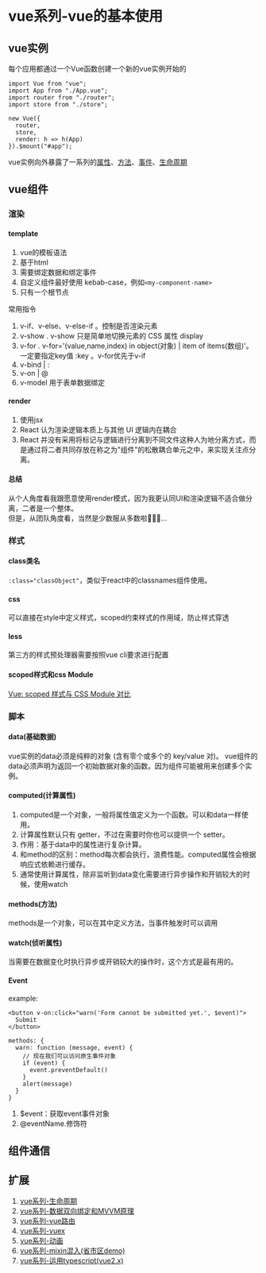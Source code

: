# vue系列-vue的基本使用

## vue实例
每个应用都通过一个Vue函数创建一个新的vue实例开始的

```dotnetcli
import Vue from "vue";
import App from "./App.vue";
import router from "./router";
import store from "./store";

new Vue({
  router,
  store,
  render: h => h(App)
}).$mount("#app");
```

vue实例向外暴露了一系列的[属性](https://cn.vuejs.org/v2/api/#%E5%AE%9E%E4%BE%8B%E5%B1%9E%E6%80%A7)、[方法](https://cn.vuejs.org/v2/api/#%E5%AE%9E%E4%BE%8B%E6%96%B9%E6%B3%95-%E6%95%B0%E6%8D%AE)、[事件](https://cn.vuejs.org/v2/api/#%E5%AE%9E%E4%BE%8B%E6%96%B9%E6%B3%95-%E4%BA%8B%E4%BB%B6)、[生命周期](https://cn.vuejs.org/v2/api/#%E5%AE%9E%E4%BE%8B%E6%96%B9%E6%B3%95-%E7%94%9F%E5%91%BD%E5%91%A8%E6%9C%9F)

## vue组件

### 渲染

#### template
1. vue的模板语法
2. 基于html
3. 需要绑定数据和绑定事件
4. 自定义组件最好使用 kebab-case，例如`<my-component-name>`
5. 只有一个根节点

常用指令
1. v-if、v-else、v-else-if 。控制是否渲染元素
2. v-show . v-show 只是简单地切换元素的 CSS 属性 display
3. v-for . v-for='(value,name,index) in object(对象) | item of items(数组)'。一定要指定key值 :key 。v-for优先于v-if
4. v-bind | :
4. v-on | @
5. v-model 用于表单数据绑定

#### render
1. 使用jsx
2. React 认为渲染逻辑本质上与其他 UI 逻辑内在耦合
3. React 并没有采用将标记与逻辑进行分离到不同文件这种人为地分离方式，而是通过将二者共同存放在称之为"组件"的松散耦合单元之中，来实现关注点分离。

#### 总结
从个人角度看我跟愿意使用render模式，因为我更认同UI和渲染逻辑不适合做分离，二者是一个整体。  
但是，从团队角度看，当然是少数服从多数啦🙈🙉🙊...

### 样式

#### class类名
`:class="classObject"`，类似于react中的classnames组件使用。

#### css
可以直接在style中定义样式，scoped约束样式的作用域，防止样式穿透

#### less
第三方的样式预处理器需要按照vue cli要求进行配置

#### scoped样式和css Module
[Vue: scoped 样式与 CSS Module 对比](https://juejin.im/post/5b9556446fb9a05d1b2e3613)

### 脚本

#### data(基础数据)
vue实例的data必须是纯粹的对象 (含有零个或多个的 key/value 对)。
vue组件的data必须声明为返回一个初始数据对象的函数。因为组件可能被用来创建多个实例。

#### computed(计算属性)
1. computed是一个对象，一般将属性值定义为一个函数。可以和data一样使用。
2. 计算属性默认只有 getter，不过在需要时你也可以提供一个 setter。
3. 作用：基于data中的属性进行复杂计算。
4. 和method的区别：method每次都会执行，浪费性能。computed属性会根据响应式依赖进行缓存。
5. 通常使用计算属性，除非监听到data变化需要进行异步操作和开销较大的时候，使用watch

#### methods(方法)
methods是一个对象，可以在其中定义方法，当事件触发时可以调用

#### watch(侦听属性)
当需要在数据变化时执行异步或开销较大的操作时，这个方式是最有用的。

#### Event

example:
```dotnetcli
<button v-on:click="warn('Form cannot be submitted yet.', $event)">
  Submit
</button>

methods: {
  warn: function (message, event) {
    // 现在我们可以访问原生事件对象
    if (event) {
      event.preventDefault()
    }
    alert(message)
  }
}
```
1. $event：获取event事件对象
2. @eventName.修饰符

## 组件通信

## 扩展

1. [vue系列-生命周期](https://github.com/hy08/Blog/blob/master/%E5%89%8D%E7%AB%AF%E6%8A%80%E6%9C%AF/vue%E7%B3%BB%E5%88%97-%E7%94%9F%E5%91%BD%E5%91%A8%E6%9C%9F.md)
2. [vue系列-数据双向绑定和MVVM原理](https://github.com/liuxiaodeng/Mvue)
3. [vue系列-vue路由](https://github.com/hy08/Blog/blob/master/%E5%89%8D%E7%AB%AF%E6%8A%80%E6%9C%AF/vue%E7%B3%BB%E5%88%97-vue%E8%B7%AF%E7%94%B1.md)
4. [vue系列-vuex](https://github.com/hy08/Blog/blob/master/%E5%89%8D%E7%AB%AF%E6%8A%80%E6%9C%AF/vue%E7%B3%BB%E5%88%97-vuex.md)
5. [vue系列-动画](https://github.com/hy08/Blog/blob/master/%E5%89%8D%E7%AB%AF%E6%8A%80%E6%9C%AF/vue%E7%B3%BB%E5%88%97-%E5%8A%A8%E7%94%BB.md)
6. [vue系列-mixin混入(省市区demo)](https://github.com/hy08/Blog/blob/master/%E5%89%8D%E7%AB%AF%E6%8A%80%E6%9C%AF/vue%E7%B3%BB%E5%88%97-mixin%E6%B7%B7%E5%85%A5(%E7%9C%81%E5%B8%82%E5%8C%BAdemo).md)
7. [vue系列-运用typescript(vue2.x)](https://github.com/hy08/Blog/blob/master/%E5%89%8D%E7%AB%AF%E6%8A%80%E6%9C%AF/vue%E7%B3%BB%E5%88%97-%E8%BF%90%E7%94%A8typescript(vue2.x).md)